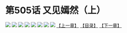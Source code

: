# 第505话 又见嫣然（上）
![](https://mhpic.xiaomingtaiji.net/comic/D/斗破苍穹拆分版/505话/1.jpg-zymk.middle.webp)
![](https://mhpic.xiaomingtaiji.net/comic/D/斗破苍穹拆分版/505话/2.jpg-zymk.middle.webp)
![](https://mhpic.xiaomingtaiji.net/comic/D/斗破苍穹拆分版/505话/3.jpg-zymk.middle.webp)
![](https://mhpic.xiaomingtaiji.net/comic/D/斗破苍穹拆分版/505话/4.jpg-zymk.middle.webp)
![](https://mhpic.xiaomingtaiji.net/comic/D/斗破苍穹拆分版/505话/5.jpg-zymk.middle.webp)
![](https://mhpic.xiaomingtaiji.net/comic/D/斗破苍穹拆分版/505话/6.jpg-zymk.middle.webp)
![](https://mhpic.xiaomingtaiji.net/comic/D/斗破苍穹拆分版/505话/7.jpg-zymk.middle.webp)
![](https://mhpic.xiaomingtaiji.net/comic/D/斗破苍穹拆分版/505话/8.jpg-zymk.middle.webp)
[【上一章】](./504.md)
[【目录】](./README.md)
[【下一章】](./506.md)
